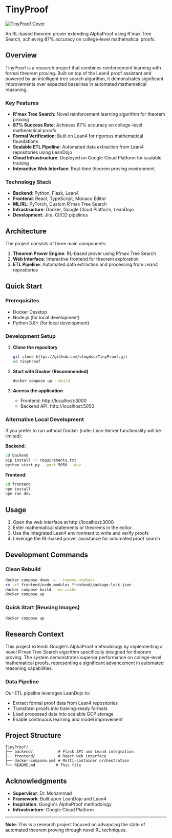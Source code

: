 # TinyProof

[![TinyProof Cover](/assets/projects/tinyproof.png)](https://github.com/utmgdsc/TinyProof)

An RL-based theorem prover extending AlphaProof using R'max Tree Search, achieving 87% accuracy on college-level mathematical proofs.

## Overview

TinyProof is a research project that combines reinforcement learning with formal theorem proving. Built on top of the Lean4 proof assistant and powered by an intelligent tree search algorithm, it demonstrates significant improvements over expected baselines in automated mathematical reasoning.

### Key Features

- **R'max Tree Search**: Novel reinforcement learning algorithm for theorem proving
- **87% Success Rate**: Achieves 87% accuracy on college-level mathematical proofs
- **Formal Verification**: Built on Lean4 for rigorous mathematical foundations
- **Scalable ETL Pipeline**: Automated data extraction from Lean4 repositories using LeanDojo
- **Cloud Infrastructure**: Deployed on Google Cloud Platform for scalable training
- **Interactive Web Interface**: Real-time theorem proving environment

### Technology Stack

- **Backend**: Python, Flask, Lean4
- **Frontend**: React, TypeScript, Monaco Editor
- **ML/RL**: PyTorch, Custom R'max Tree Search
- **Infrastructure**: Docker, Google Cloud Platform, LeanDojo
- **Development**: Jira, CI/CD pipelines

## Architecture

The project consists of three main components:

1. **Theorem Prover Engine**: RL-based prover using R'max Tree Search
2. **Web Interface**: Interactive frontend for theorem exploration
3. **ETL Pipeline**: Automated data extraction and processing from Lean4 repositories

## Quick Start

### Prerequisites

- Docker Desktop
- Node.js (for local development)
- Python 3.8+ (for local development)

### Development Setup

1. **Clone the repository**
   ```bash
   git clone https://github.com/utmgdsc/TinyProof.git
   cd TinyProof
   ```

2. **Start with Docker (Recommended)**
   ```bash
   docker compose up --build
   ```

3. **Access the application**
   - Frontend: http://localhost:3000
   - Backend API: http://localhost:5050

### Alternative Local Development

If you prefer to run without Docker (note: Lean Server functionality will be limited):

**Backend:**
```bash
cd backend
pip install -r requirements.txt
python start.py --port 5050 --dev
```

**Frontend:**
```bash
cd frontend
npm install
npm run dev
```

## Usage

1. Open the web interface at http://localhost:3000
2. Enter mathematical statements or theorems in the editor
3. Use the integrated Lean4 environment to write and verify proofs
4. Leverage the RL-based prover assistance for automated proof search

## Development Commands

### Clean Rebuild
```bash
docker compose down -v --remove-orphans
rm -rf frontend/node_modules frontend/package-lock.json
docker compose build --no-cache
docker compose up
```

### Quick Start (Reusing Images)
```bash
docker compose up
```

## Research Context

This project extends Google's AlphaProof methodology by implementing a novel R'max Tree Search algorithm specifically designed for theorem proving. The system demonstrates superior performance on college-level mathematical proofs, representing a significant advancement in automated reasoning capabilities.

### Data Pipeline

Our ETL pipeline leverages LeanDojo to:
- Extract formal proof data from Lean4 repositories
- Transform proofs into training-ready formats
- Load processed data into scalable GCP storage
- Enable continuous learning and model improvement

## Project Structure

```
TinyProof/
├── backend/           # Flask API and Lean4 integration
├── frontend/          # React web interface
├── docker-compose.yml # Multi-container orchestration
└── README.md         # This file
```

## Acknowledgments

- **Supervisor**: Dr. Mohammad
- **Framework**: Built upon LeanDojo and Lean4
- **Inspiration**: Google's AlphaProof methodology
- **Infrastructure**: Google Cloud Platform

---

**Note**: This is a research project focused on advancing the state of automated theorem proving through novel RL techniques.